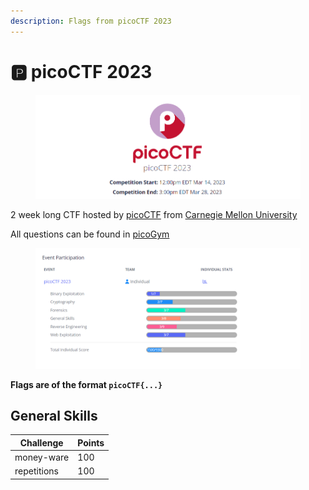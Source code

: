 ```yaml
---
description: Flags from picoCTF 2023
---
```


# 🅿 picoCTF 2023

<figure><img src="../../.gitbook/assets/image (2).png" alt=""><figcaption></figcaption></figure>

2 week long CTF hosted by [picoCTF](https://picoctf.org/) from [Carnegie Mellon University](https://cmu.edu/)

All questions can be found in [picoGym](https://play.picoctf.org/practice?originalEvent=72\&page=1\&solved=0)

<figure><img src="../../.gitbook/assets/image (34).png" alt=""><figcaption></figcaption></figure>

**Flags are of the format `picoCTF{...}`**

## General Skills

| Challenge   | Points |
| ----------- | ------ |
| money-ware  | 100    |
| repetitions | 100    |

